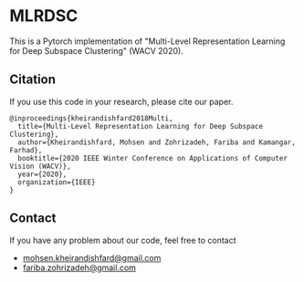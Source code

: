 # MLRDSC
This is a Pytorch implementation of "Multi-Level Representation Learning for Deep Subspace Clustering" (WACV 2020).

## Citation
If you use this code in your research, please cite our paper.
```
@inproceedings{kheirandishfard2018Multi,
  title={Multi-Level Representation Learning for Deep Subspace Clustering},
  author={Kheirandishfard, Mohsen and Zohrizadeh, Fariba and Kamangar, Farhad},
  booktitle={2020 IEEE Winter Conference on Applications of Computer Vision (WACV)},
  year={2020},
  organization={IEEE}
}
```

## Contact
If you have any problem about our code, feel free to contact
- mohsen.kheirandishfard@gmail.com
- fariba.zohrizadeh@gmail.com
